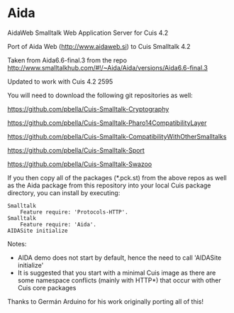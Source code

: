 Aida
====

AidaWeb Smalltalk Web Application Server for Cuis 4.2

Port of Aida Web (http://www.aidaweb.si) to Cuis Smalltalk 4.2

Taken from Aida6.6-final.3 from the repo http://www.smalltalkhub.com/#!/~Aida/Aida/versions/Aida6.6-final.3

Updated to work with Cuis 4.2 2595

You will need to download the following git repositories as well:

https://github.com/pbella/Cuis-Smalltalk-Cryptography

https://github.com/pbella/Cuis-Smalltalk-Pharo14CompatibilityLayer

https://github.com/pbella/Cuis-Smalltalk-CompatibilityWithOtherSmalltalks

https://github.com/pbella/Cuis-Smalltalk-Sport

https://github.com/pbella/Cuis-Smalltalk-Swazoo

If you then copy all of the packages (*.pck.st) from the above repos as well as the Aida package from this repository into your local Cuis package directory, you can install by executing:

````
Smalltalk
	Feature require: 'Protocols-HTTP'.
Smalltalk
	Feature require: 'Aida'.
AIDASite initialize
````

Notes:
- AIDA demo does not start by default, hence the need to call 'AIDASite initialize'
- It is suggested that you start with a minimal Cuis image as there are some namespace conflicts (mainly with HTTP*) that occur with other Cuis core packages

Thanks to Germán Arduino for his work originally porting all of this!
